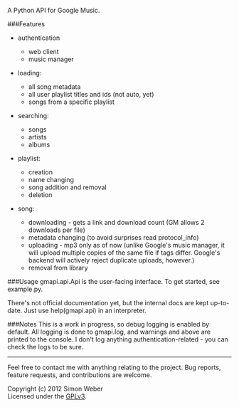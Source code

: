 A Python API for Google Music.


###Features

* authentication
    * web client
    * music manager

* loading:
    * all song metadata
    * all user playlist titles and ids (not auto, yet)
    * songs from a specific playlist

* searching:
    * songs
    * artists
    * albums

* playlist:
    * creation
    * name changing
    * song addition and removal
    * deletion

* song:
    * downloading - gets a link and download count (GM allows 2 downloads per file)
    * metadata changing (to avoid surprises read protocol_info)
    * uploading - mp3 only as of now (unlike Google's music manager, it will upload multiple copies of the same file if tags differ. Google's backend will actively reject duplicate uploads, however.)
    * removal from library

###Usage
gmapi.api.Api is the user-facing interface.
To get started, see example.py.

There's not official documentation yet, but the internal docs are kept up-to-date. Just use help(gmapi.api) in an interpreter.

###Notes
This is a work in progress, so debug logging is enabled by default.
All logging is done to gmapi.log, and warnings and above are printed to	the console.
I don't	log anything authentication-related - you can check the  logs to be sure.



- - -
  
  
Feel free to contact me	with anything relating to the project. Bug reports, feature requests, and contributions are welcome.



Copyright (c) 2012 Simon Weber  
Licensed under the [GPLv3](http://www.gnu.org/licenses/gpl.txt).